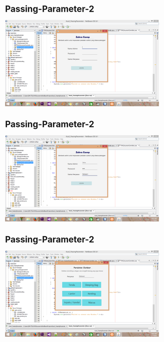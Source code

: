 # Passing-Parameter-2
![alt text](https://github.com/ZahraMaharani/Passing-Parameter-2/blob/master/Screenshot%20(33).png)
# Passing-Parameter-2
![alt text](https://github.com/ZahraMaharani/Passing-Parameter-2/blob/master/Screenshot%20(34).png)
# Passing-Parameter-2
![alt text](https://github.com/ZahraMaharani/Passing-Parameter-2/blob/master/Screenshot%20(35).png)
